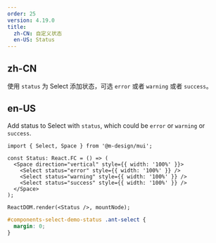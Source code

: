 ```yaml
---
order: 25
version: 4.19.0
title:
  zh-CN: 自定义状态
  en-US: Status
---
```


## zh-CN

使用 `status` 为 Select 添加状态，可选 `error` 或者 `warning` 或者 `success`。

## en-US

Add status to Select with `status`, which could be `error` or `warning` or `success`.

```tsx
import { Select, Space } from '@m-design/mui';

const Status: React.FC = () => (
  <Space direction="vertical" style={{ width: '100%' }}>
    <Select status="error" style={{ width: '100%' }} />
    <Select status="warning" style={{ width: '100%' }} />
    <Select status="success" style={{ width: '100%' }} />
  </Space>
);

ReactDOM.render(<Status />, mountNode);
```

```css
#components-select-demo-status .ant-select {
  margin: 0;
}
```
